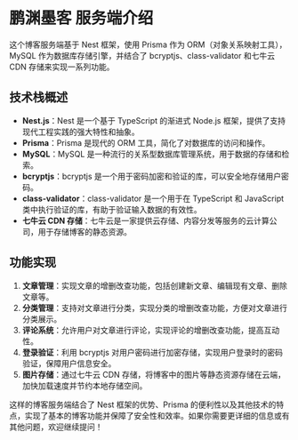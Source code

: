 # 鹏渊墨客 服务端介绍

这个博客服务端基于 Nest 框架，使用 Prisma 作为 ORM（对象关系映射工具），MySQL 作为数据库存储引擎，并结合了 bcryptjs、class-validator 和七牛云 CDN 存储来实现一系列功能。

## 技术栈概述
- **Nest.js**：Nest 是一个基于 TypeScript 的渐进式 Node.js 框架，提供了支持现代工程实践的强大特性和抽象。
- **Prisma**：Prisma 是现代的 ORM 工具，简化了对数据库的访问和操作。
- **MySQL**：MySQL 是一种流行的关系型数据库管理系统，用于数据的存储和检索。
- **bcryptjs**：bcryptjs 是一个用于密码加密和验证的库，可以安全地存储用户密码。
- **class-validator**：class-validator 是一个用于在 TypeScript 和 JavaScript 类中执行验证的库，有助于验证输入数据的有效性。
- **七牛云 CDN 存储**：七牛云是一家提供云存储、内容分发等服务的云计算公司，用于存储博客的静态资源。

## 功能实现
1. **文章管理**：实现文章的增删改查功能，包括创建新文章、编辑现有文章、删除文章等。
2. **分类管理**：支持对文章进行分类，实现分类的增删改查功能，方便对文章进行分类展示。
3. **评论系统**：允许用户对文章进行评论，实现评论的增删改查功能，提高互动性。
4. **登录验证**：利用 bcryptjs 对用户密码进行加密存储，实现用户登录时的密码验证，保障用户信息安全。
5. **图片存储**：通过七牛云 CDN 存储，将博客中的图片等静态资源存储在云端，加快加载速度并节约本地存储空间。

这样的博客服务端结合了 Nest 框架的优势、Prisma 的便利性以及其他技术的特点，实现了基本的博客功能并保障了安全性和效率。如果你需要更详细的信息或有其他问题，欢迎继续提问！